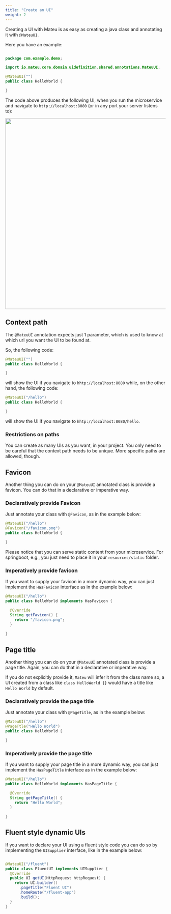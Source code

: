 ```yaml
---
title: "Create an UI"
weight: 2
---
```


Creating a UI with Mateu is as easy as creating a java class and annotating it with `@MateuUI`. 

Here you have an example:

```java

package com.example.demo;

import io.mateu.core.domain.uidefinition.shared.annotations.MateuUI;

@MateuUI("")
public class HelloWorld {

}

```
The code above produces the following UI, when you run the microservice and navigate to `http://localhost:8080` (or in any port your server listens to):


<p align="center"><img src="../../../images/helloworld.png?raw=true" width="600"/></p>

## Context path

The `@MateuUI` annotation expects just 1 parameter, which is used to know at which url you want the UI to be found at.

So, the following code:

```java
@MateuUI("")
public class HelloWorld {

}
```
will show the UI if you navigate to `hhtp://localhost:8080` while, on the other hand, the following code:

```java
@MateuUI("/hello")
public class HelloWorld {

}
```
will show the UI if you navigate to `hhtp://localhost:8080/hello`.

### Restrictions on paths

You can create as many UIs as you want, in your project. You only need to be careful that the context path needs to be unique. More specific paths are allowed, though.

## Favicon

Another thing you can do on your `@MateuUI` annotated class is provide a favicon. You can do that in a declarative or imperative way.

### Declaratively provide Favicon

Just annotate your class with `@Favicon`, as in the example below:

```java
@MateuUI("/hello")
@Favicon("/favicon.png")
public class HelloWorld {

}
```

Please notice that you can serve static content from your microservice. For springboot, e.g., you just need to place it in your `resources/static` folder.

### Imperatively provide favicon

If you want to supply your favicon in a more dynamic way, you can just implement the `HasFavicon` interface as in the example below:

```java
@MateuUI("/hello")
public class HelloWorld implements HasFavicon {

  @Override
  String getFavicon() {
    return "/favicon.png";
  }
  
}
```

## Page title

Another thing you can do on your `@MateuUI` annotated class is provide a page title. Again, you can do that in a declarative or imperative way.

If you do not explicitly provide it, `Mateu` will infer it from the class name so, a UI created from a class like `class HelloWorld {}` would have a title like `Hello World` by default.

### Declaratively provide the page title

Just annotate your class with `@PageTitle`, as in the example below:

```java
@MateuUI("/hello")
@PageTtle("Hello World")
public class HelloWorld {

}
```

### Imperatively provide the page title

If you want to supply your page title in a more dynamic way, you can just implement the `HasPageTitle` interface as in the example below:

```java
@MateuUI("/hello")
public class HelloWorld implements HasPageTitle {

  @Override
  String getPageTitle() {
    return "Hello World";
  }
  
}
```

## Fluent style dynamic UIs

If you want to declare your UI using a fluent style code you can do so by implementing the `UISupplier` interface, like in the example below:

```java

@MateuUI("/fluent")
public class FluentUI implements UISupplier {
  @Override
  public UI getUI(HttpRequest httpRequest) {
    return UI.builder()
      .pageTitle("Fluent UI")
      .homeRoute("/fluent-app")
      .build();
  }
}

```
